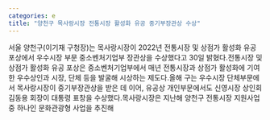 ```yaml
---
categories: e
title: "양천구 목사랑시장 전통시장 활성화 유공 중기부장관상 수상"
---
```

서울 양천구(이기재 구청장)는 목사랑시장이 2022년 전통시장 및 상점가 활성화 유공 포상에서 우수시장 부문 중소벤처기업부 장관상을 수상했다고 30일 밝혔다.전통시장 및 상점가 활성화 유공 포상은 중소벤처기업부에서 매년 전통시장과 상점가 활성화에 기여한 우수상인과 시장, 단체 등을 발굴해 시상하는 제도다.올해 구는 우수시장 단체부문에서 목사랑시장이 중기부장관상을 받은 데 이어, 유공상 개인부문에서도 신영시장 상인회 김동용 회장이 대통령 표창을 수상했다.목사랑시장은 지난해 양천구 전통시장 지원사업 중 하나인 문화관광형 사업을 추진해